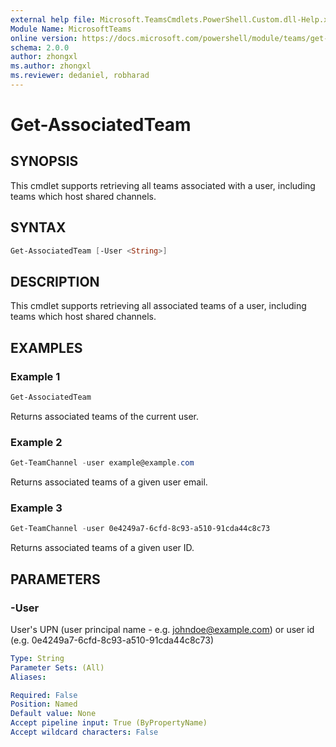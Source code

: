 ```yaml
---
external help file: Microsoft.TeamsCmdlets.PowerShell.Custom.dll-Help.xml
Module Name: MicrosoftTeams
online version: https://docs.microsoft.com/powershell/module/teams/get-associatedteam
schema: 2.0.0
author: zhongxl
ms.author: zhongxl
ms.reviewer: dedaniel, robharad
---
```


# Get-AssociatedTeam

## SYNOPSIS
This cmdlet supports retrieving all teams associated with a user, including teams which host shared channels.

## SYNTAX
```PowerShell
Get-AssociatedTeam [-User <String>]
```

## DESCRIPTION
This cmdlet supports retrieving all associated teams of a user, including teams which host shared channels.

## EXAMPLES

### Example 1
```PowerShell
Get-AssociatedTeam
```

Returns associated teams of the current user.

### Example 2
```PowerShell
Get-TeamChannel -user example@example.com
```

Returns associated teams of a given user email.

### Example 3
```PowerShell
Get-TeamChannel -user 0e4249a7-6cfd-8c93-a510-91cda44c8c73
```

Returns associated teams of a given user ID.

## PARAMETERS

### -User
User's UPN (user principal name - e.g.
johndoe@example.com) or user id (e.g. 0e4249a7-6cfd-8c93-a510-91cda44c8c73)

```yaml
Type: String
Parameter Sets: (All)
Aliases:

Required: False
Position: Named
Default value: None
Accept pipeline input: True (ByPropertyName)
Accept wildcard characters: False
```